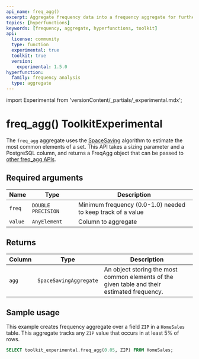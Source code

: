 ```yaml
---
api_name: freq_agg()
excerpt: Aggregate frequency data into a frequency aggregate for further analysis
topics: [hyperfunctions]
keywords: [frequency, aggregate, hyperfunctions, toolkit]
api:
  license: community
  type: function
  experimental: true
  toolkit: true
  version:
    experimental: 1.5.0
hyperfunction:
  family: frequency analysis
  type: aggregate
---
```


import Experimental from 'versionContent/_partials/_experimental.mdx';

# freq_agg()  <tag type="toolkit">Toolkit</tag><tag type="experimental-toolkit">Experimental</tag>

The `freq_agg` aggregate uses the [SpaceSaving][spacesaving-algorithm] algorithm
to estimate the most common elements of a set. This API takes a sizing parameter and
a PostgreSQL column, and returns a FreqAgg object that can be passed to
[other freq_agg APIs][frequency-analysis].

<Experimental />

## Required arguments

|Name|Type|Description|
|-|-|-|
|`freq`|`DOUBLE PRECISION`|Minimum frequency (0.0-1.0) needed to keep track of a value|
|`value`|`AnyElement`|Column to aggregate|

## Returns

|Column|Type|Description|
|-|-|-|
|`agg`|`SpaceSavingAggregate`|An object storing the most common elements of the given table and their estimated frequency.|

## Sample usage

This example creates frequency aggregate over a field `ZIP` in a `HomeSales`
table. This aggregate tracks any `ZIP` value that occurs in at least 5% of rows.

```sql
SELECT toolkit_experimental.freq_agg(0.05, ZIP) FROM HomeSales;
```

[spacesaving-algorithm]: https://www.cse.ust.hk/~raywong/comp5331/References/EfficientComputationOfFrequentAndTop-kElementsInDataStreams.pdf
[frequency-analysis]: /api/:currentVersion:/hyperfunctions/frequency-analysis/
